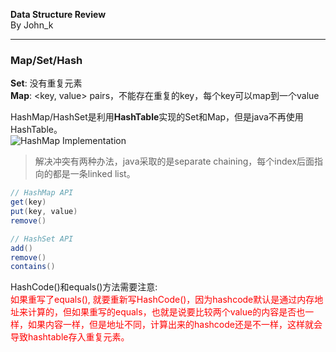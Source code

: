 **Data Structure Review**  
By John_k

---
### Map/Set/Hash
**Set**: 没有重复元素  
**Map**: <key, value> pairs，不能存在重复的key，每个key可以map到一个value  

HashMap/HashSet是利用**HashTable**实现的Set和Map，但是java不再使用HashTable。   
![HashMap Implementation](https://s2.ax1x.com/2019/11/26/Mx04qU.png)  
> 解决冲突有两种办法，java采取的是separate chaining，每个index后面指向的都是一条linked list。  
```java
// HashMap API
get(key)
put(key, value)
remove()

// HashSet API
add()
remove()
contains()
```

HashCode()和equals()方法需要注意:  
<span style="color:red">
如果重写了equals(), 就要重新写HashCode()，因为hashcode默认是通过内存地址来计算的，但如果重写的equals，也就是说要比较两个value的内容是否也一样，如果内容一样，但是地址不同，计算出来的hashcode还是不一样，这样就会导致hashtable存入重复元素。
</span>

